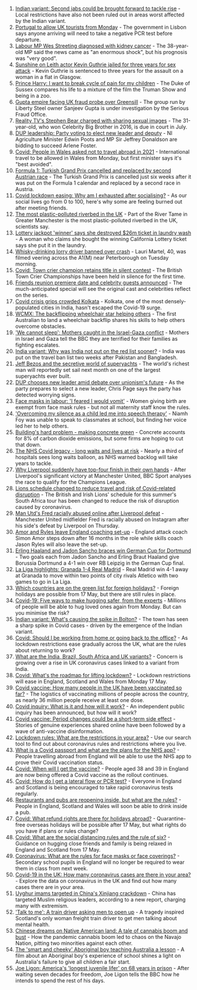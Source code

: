 1. [Indian variant: Second jabs could be brought forward to tackle rise](https://www.bbc.co.uk/news/uk-57109660) - Local restrictions have also not been ruled out in areas worst affected by the Indian variant.
2. [Portugal to allow UK tourists from Monday](https://www.bbc.co.uk/news/business-57117918) - The government in Lisbon says anyone arriving will need to take a negative PCR test before departure.
3. [Labour MP Wes Streeting diagnosed with kidney cancer](https://www.bbc.co.uk/news/uk-politics-57113389) - The 38-year-old MP said the news came as "an enormous shock", but his prognosis was "very good".
4. [Sunshine on Leith actor Kevin Guthrie jailed for three years for sex attack](https://www.bbc.co.uk/news/uk-scotland-glasgow-west-57114209) - Kevin Guthrie is sentenced to three years for the assault on a woman in a flat in Glasgow.
5. [Prince Harry: I want to break cycle of pain for my children](https://www.bbc.co.uk/news/uk-57110267) - The Duke of Sussex compares his life to a mixture of the film the Truman Show and being in a zoo.
6. [Gupta empire facing UK fraud probe over Greensill](https://www.bbc.co.uk/news/business-57114850) - The group run by Liberty Steel owner Sanjeev Gupta is under investigation by the Serious Fraud Office.
7. [Reality TV's Stephen Bear charged with sharing sexual images](https://www.bbc.co.uk/news/uk-england-essex-57113872) - The 31-year-old, who won Celebrity Big Brother in 2016, is due in court in July.
8. [DUP leadership: Party voting to elect new leader and deputy](https://www.bbc.co.uk/news/uk-northern-ireland-57100078) - NI Agriculture Minister Edwin Poots and MP Sir Jeffrey Donaldson are bidding to succeed Arlene Foster.
9. [Covid: People in Wales asked not to travel abroad in 2021](https://www.bbc.co.uk/news/uk-wales-57102249) - International travel to be allowed in Wales from Monday, but first minister says it's "best avoided".
10. [Formula 1: Turkish Grand Prix cancelled and replaced by second Austrian race](https://www.bbc.co.uk/sport/formula1/57115403) - The Turkish Grand Prix is cancelled just six weeks after it was put on the Formula 1 calendar and replaced by a second race in Austria.
11. [Covid lockdown easing: Why am I exhausted after socialising?](https://www.bbc.co.uk/news/newsbeat-57100378) - As our social lives go from 0 to 100, here's why some are feeling burned out after meeting friends.
12. [The most plastic-polluted riverbed in the UK](https://www.bbc.co.uk/news/science-environment-57113470) - Part of the River Tame in Greater Manchester is the most plastic-polluted riverbed in the UK, scientists say.
13. [Lottery jackpot 'winner' says she destroyed $26m ticket in laundry wash](https://www.bbc.co.uk/news/world-us-canada-57114728) - A woman who claims she bought the winning California Lottery ticket says she put it in the laundry.
14. [Whisky-drinking lorry driver banned over crash](https://www.bbc.co.uk/news/uk-england-cambridgeshire-57116195) - Lauri Martel, 40, was filmed veering across the A1(M) near Peterborough on Tuesday morning.
15. [Covid: Town crier champion retains title in silent contest](https://www.bbc.co.uk/news/uk-england-dorset-57113747) - The British Town Crier Championships have been held in silence for the first time.
16. [Friends reunion premiere date and celebrity guests announced](https://www.bbc.co.uk/news/entertainment-arts-57109563) - The much-anticipated special will see the original cast and celebrities reflect on the series.
17. [Covid crisis grips crowded Kolkata](https://www.bbc.co.uk/news/world-asia-india-57106648) - Kolkata, one of the most densely-populated cities in India, hasn't escaped the Covid-19 surge.
18. [WCMX: The backflipping wheelchair star helping others](https://www.bbc.co.uk/news/world-australia-57096337) - The first Australian to land a wheelchair backflip shares his skills to help others overcome obstacles.
19. ['We cannot sleep': Mothers caught in the Israel-Gaza conflict](https://www.bbc.co.uk/news/world-middle-east-57105473) - Mothers in Israel and Gaza tell the BBC they are terrified for their families as fighting escalates.
20. [India variant: Why was India not put on the red list sooner?](https://www.bbc.co.uk/news/56801288) - India was put on the travel ban list two weeks after Pakistan and Bangladesh.
21. [Jeff Bezos and the secretive world of superyachts](https://www.bbc.co.uk/news/world-us-canada-57079327) - The world's richest man will reportedly set sail next month on one of the largest superyachts ever built.
22. [DUP chooses new leader amid debate over unionism's future](https://www.bbc.co.uk/news/uk-northern-ireland-57108419) - As the party prepares to select a new leader, Chris Page says the party has detected worrying signs.
23. [Face masks in labour: 'I feared I would vomit'](https://www.bbc.co.uk/news/health-57021736) - Women giving birth are exempt from face mask rules - but not all maternity staff know the rules.
24. ['Overcoming my silence as a child led me into speech therapy'](https://www.bbc.co.uk/news/uk-england-merseyside-57062085) - Niamh Foy was unable to speak to classmates at school, but finding her voice led her to help others.
25. [Building's hard problem - making concrete green](https://www.bbc.co.uk/news/business-56716859) - Concrete accounts for 8% of carbon dioxide emissions, but some firms are hoping to cut that down.
26. [The NHS Covid legacy - long waits and lives at risk](https://www.bbc.co.uk/news/health-57092797) - Nearly a third of hospitals sees long waits balloon, as NHS warned backlog will take years to tackle.
27. [Why Liverpool suddenly have top-four finish in their own hands](https://www.bbc.co.uk/sport/football/57049608) - After Liverpool's significant victory at Manchester United, BBC Sport analyses the race to qualify for the Champions League.
28. [Lions schedule changed to reduce travel and risk of Covid-related disruption](https://www.bbc.co.uk/sport/rugby-union/56863104) - The British and Irish Lions' schedule for this summer's South Africa tour has been changed to reduce the risk of disruption caused by coronavirus.
29. [Man Utd's Fred racially abused online after Liverpool defeat](https://www.bbc.co.uk/sport/football/57116787) - Manchester United midfielder Fred is racially abused on Instagram after his side's defeat by Liverpool on Thursday.
30. [Amor and Ryles leave England coaching set-up](https://www.bbc.co.uk/sport/rugby-union/57113646) - England attack coach Simon Amor steps down after 16 months in the role while skills coach Jason Ryles will also leave the set-up.
31. [Erling Haaland and Jadon Sancho braces win German Cup for Dortmund](https://www.bbc.co.uk/sport/av/football/57110107) - Two goals each from Jadon Sancho and Erling Braut Haaland give Borussia Dortmund a 4-1 win over RB Leipzig in the German Cup final.
32. [La Liga highlights: Granada 1-4 Real Madrid](https://www.bbc.co.uk/sport/av/football/57110324) - Real Madrid win 4-1 away at Granada to move within two points of city rivals Atletico with two games to go in La Liga.
33. [Which countries are on the green list for foreign holidays?](https://www.bbc.co.uk/news/explainers-52544307) - Foreign holidays are possible from 17 May, but there are still rules in place.
34. [Covid-19: Five ways to make hugging safer, from the experts](https://www.bbc.co.uk/news/uk-57083571) - Millions of people will be able to hug loved ones again from Monday. But can you minimise the risk?
35. [Indian variant: What's causing the spike in Bolton?](https://www.bbc.co.uk/news/health-57094274) - The town has seen a sharp spike in Covid cases - driven by the emergence of the Indian variant.
36. [Covid: Should I be working from home or going back to the office?](https://www.bbc.co.uk/news/business-52567567) - As lockdown restrictions ease gradually across the UK, what are the rules about returning to work?
37. [What are the India, Brazil, South Africa and UK variants?](https://www.bbc.co.uk/news/health-55659820) - Concern is growing over a rise in UK coronavirus cases linked to a variant from India.
38. [Covid: What's the roadmap for lifting lockdown?](https://www.bbc.co.uk/news/explainers-52530518) - Lockdown restrictions will ease in England, Scotland and Wales from Monday 17 May.
39. [Covid vaccine: How many people in the UK have been vaccinated so far?](https://www.bbc.co.uk/news/health-55274833) - The logistics of vaccinating millions of people across the country, as nearly 36 million people receive at least one dose.
40. [Covid inquiry: What is it and how will it work?](https://www.bbc.co.uk/news/explainers-57085964) - An independent public inquiry has been announced, but how will it work?
41. [Covid vaccine: Period changes could be a short-term side effect](https://www.bbc.co.uk/news/health-56901353) - Stories of genuine experiences shared online have been followed by a wave of anti-vaccine disinformation.
42. [Lockdown rules: What are the restrictions in your area?](https://www.bbc.co.uk/news/uk-54373904) - Use our search tool to find out about coronavirus rules and restrictions where you live.
43. [What is a Covid passport and what are the plans for the NHS app?](https://www.bbc.co.uk/news/explainers-55718553) - People travelling abroad from England will be able to use the NHS app to prove their Covid vaccination status.
44. [Covid: When will I get the vaccine?](https://www.bbc.co.uk/news/health-55045639) - People aged 38 and 39 in England are now being offered a Covid vaccine as the rollout continues.
45. [Covid: How do I get a lateral flow or PCR test?](https://www.bbc.co.uk/news/health-51943612) - Everyone in England and Scotland is being encouraged to take rapid coronavirus tests regularly.
46. [Restaurants and pubs are reopening inside, but what are the rules?](https://www.bbc.co.uk/news/business-52977388) - People in England, Scotland and Wales will soon be able to drink inside a pub.
47. [Covid: What refund rights are there for holidays abroad?](https://www.bbc.co.uk/news/business-51615412) - Quarantine-free overseas holidays will be possible after 17 May, but what rights do you have if plans or rules change?
48. [Covid: What are the social distancing rules and the rule of six?](https://www.bbc.co.uk/news/uk-51506729) - Guidance on hugging close friends and family is being relaxed in England and Scotland from 17 May.
49. [Coronavirus: What are the rules for face masks or face coverings?](https://www.bbc.co.uk/news/health-51205344) - Secondary school pupils in England will no longer be required to wear them in class from next week.
50. [Covid-19 in the UK: How many coronavirus cases are there in your area?](https://www.bbc.co.uk/news/uk-51768274) - Explore the data on coronavirus in the UK and find out how many cases there are in your area.
51. [Uyghur imams targeted in China's Xinjiang crackdown](https://www.bbc.co.uk/news/world-asia-china-56986057) - China has targeted Muslim religious leaders, according to a new report, charging many with extremism.
52. ['Talk to me': A train driver asking men to open up](https://www.bbc.co.uk/news/stories-57060971) - A tragedy inspired Scotland's only woman freight train driver to get men talking about mental health.
53. [Chinese dreams on Native American land: A tale of cannabis boom and bust](https://www.bbc.co.uk/news/world-us-canada-56835897) - How the pandemic cannabis boom led to chaos on the Navajo Nation, pitting two minorities against each other.
54. [The 'smart and cheeky' Aboriginal boy teaching Australia a lesson](https://www.bbc.co.uk/news/stories-56544429) - A film about an Aboriginal boy's experience of school shines a light on Australia's failure to give all children a fair start.
55. [Joe Ligon: America's 'longest juvenile lifer' on 68 years in prison](https://www.bbc.co.uk/news/world-us-canada-57022924) - After waiting seven decades for freedom, Joe Ligon tells the BBC how he intends to spend the rest of his days.

